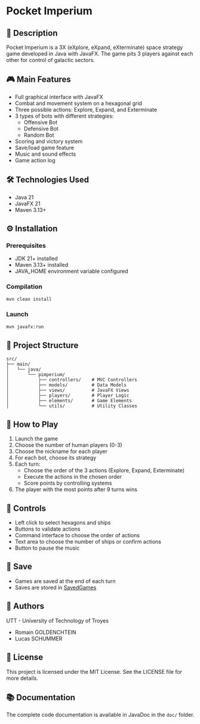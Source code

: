 # Pocket Imperium

## 📝 Description

Pocket Imperium is a 3X (eXplore, eXpand, eXterminate) space strategy game developed in Java with JavaFX. The game pits 3 players against each other for control of galactic sectors.

## 🎮 Main Features

- Full graphical interface with JavaFX
- Combat and movement system on a hexagonal grid
- Three possible actions: Explore, Expand, and Exterminate
- 3 types of bots with different strategies:
  - Offensive Bot
  - Defensive Bot
  - Random Bot
- Scoring and victory system
- Save/load game feature
- Music and sound effects
- Game action log

## 🛠️ Technologies Used

- Java 21
- JavaFX 21
- Maven 3.13+

## ⚙️ Installation

### Prerequisites

- JDK 21+ installed
- Maven 3.13+ installed
- JAVA_HOME environment variable configured

### Compilation

```bash
mvn clean install
```

### Launch

```bash
mvn javafx:run
```

## 📁 Project Structure

```plaintext
src/
├── main/
│   └── java/
│       └── pimperium/
│           ├── controllers/    # MVC Controllers
│           ├── models/         # Data Models
│           ├── views/          # JavaFX Views
│           ├── players/        # Player Logic
│           ├── elements/       # Game Elements
│           └── utils/          # Utility Classes
```

## 🎯 How to Play

1. Launch the game
2. Choose the number of human players (0-3)
3. Choose the nickname for each player
4. For each bot, choose its strategy
5. Each turn:
   - Choose the order of the 3 actions (Explore, Expand, Exterminate)
   - Execute the actions in the chosen order
   - Score points by controlling systems
6. The player with the most points after 9 turns wins

## 🎵 Controls

- Left click to select hexagons and ships
- Buttons to validate actions
- Command interface to choose the order of actions
- Text area to choose the number of ships or confirm actions
- Button to pause the music

## 💾 Save

- Games are saved at the end of each turn
- Saves are stored in [SavedGames](./SavedGames)

## 👥 Authors

UTT - University of Technology of Troyes

- Romain GOLDENCHTEIN
- Lucas SCHUMMER

## 📄 License

This project is licensed under the MIT License. See the LICENSE file for more details.

## 📚 Documentation

The complete code documentation is available in JavaDoc in the `doc/` folder.
